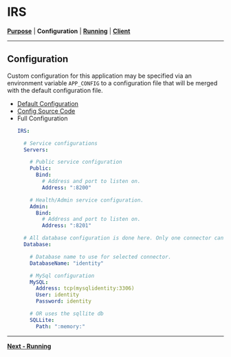# IRS
**[Purpose](README.md)** | **Configuration** | **[Running](RUNNING.md)** | **[Client](../pkg/client/README.md)**

---

## Configuration
Custom configuration for this application may be specified via an environment variable `APP_CONFIG` to a configuration file that will be merged with the default configuration file.

- [Default Configuration](../configs/config.default.yml)
- [Config Source Code](../pkg/service/model_config.go)
- Full Configuration
  ```yaml
  IRS:

    # Service configurations
    Servers:

      # Public service configuration
      Public:
        Bind:
          # Address and port to listen on.
          Address: ":8200"

      # Health/Admin service configuration.
      Admin:
        Bind:
          # Address and port to listen on.
          Address: ":8201"

    # All database configuration is done here. Only one connector can be configured.
    Database:

      # Database name to use for selected connector.
      DatabaseName: "identity"

      # MySql configuration
      MySQL:
        Address: tcp(mysqlidentity:3306)
        User: identity
        Password: identity

      # OR uses the sqllite db
      SQLLite:
        Path: ":memory:"
  ```

---
**[Next - Running](RUNNING.md)**
